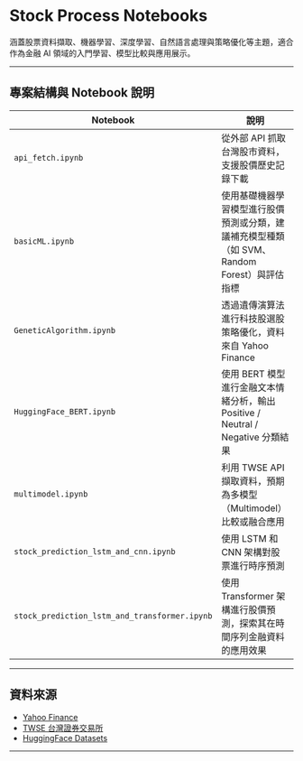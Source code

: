 # Stock Process Notebooks

涵蓋股票資料擷取、機器學習、深度學習、自然語言處理與策略優化等主題，適合作為金融 AI 領域的入門學習、模型比較與應用展示。

---

## 專案結構與 Notebook 說明

| Notebook | 說明 |
|----------|------|
| `api_fetch.ipynb` | 從外部 API 抓取台灣股市資料，支援股價歷史記錄下載 |
| `basicML.ipynb` | 使用基礎機器學習模型進行股價預測或分類，建議補充模型種類（如 SVM、Random Forest）與評估指標 |
| `GeneticAlgorithm.ipynb` | 透過遺傳演算法進行科技股選股策略優化，資料來自 Yahoo Finance |
| `HuggingFace_BERT.ipynb` | 使用 BERT 模型進行金融文本情緒分析，輸出 Positive / Neutral / Negative 分類結果 |
| `multimodel.ipynb` | 利用 TWSE API 擷取資料，預期為多模型（Multimodel）比較或融合應用 |
| `stock_prediction_lstm_and_cnn.ipynb` | 使用 LSTM 和 CNN 架構對股票進行時序預測 |
| `stock_prediction_lstm_and_transformer.ipynb` | 使用 Transformer 架構進行股價預測，探索其在時間序列金融資料的應用效果 |

---


## 資料來源

- [Yahoo Finance](https://finance.yahoo.com/)
- [TWSE 台灣證券交易所](https://www.twse.com.tw/)
- [HuggingFace Datasets](https://huggingface.co/datasets)

---
